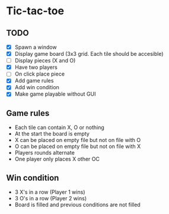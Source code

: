 # Tic-tac-toe

## TODO

- [x] Spawn a window
- [x] Display game board (3x3 grid. Each tile should be accesible)
- [ ] Display pieces (X and O)
- [x] Have two players
- [ ] On click place piece
- [x] Add game rules
- [x] Add win condition
- [x] Make game playable without GUI

## Game rules

- Each tile can contain X, O or nothing
- At the start the board is empty
- X can be placed on empty file but not on file with O
- O can be placed on empty file but not on file with X
- Players rounds alternate
- One player only places X other OC

## Win condition

- 3 X's in a row (Player 1 wins)
- 3 O's in a row (Player 2 wins)
- Board is filled and previous conditions are not filled
